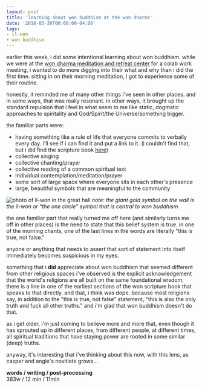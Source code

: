 ```yaml
---
layout: post
title: 'learning about won buddhism at the won dharma'
date: '2018-03-30T00:00:00-04:00'
tags:
- il-won
- won buddhism
--- 
```


earlier this week, i did some intentional learning about won buddhism. while we were at the [won dharma meditation and retreat center](http://www.wondharmacenter.org/) for a colab work meeting, i wanted to do more digging into their what and why than i did the first time. sitting in on their morning meditation, i got to experience some of their routine. 

honestly, it reminded me of many other things i've seen in other places. and in some ways, that was really resonant. in other ways, it brought up the standard repulsion that i feel in what seem to me like static, dogmatic approaches to spiritality and God/Spirit/the Universe/something bigger. 

the familiar parts were: 

* having something like a rule of life that everyone commits to verbally every day. i'll see if i can find it and put a link to it. (i couldn't find that, but i did find the scripture book [here](http://www.wonbuddhism.org/docs/1.principal.of.wonbuddhism/The.Principal.Book.of.Won-Buddhism.in.English.3rd.Edition.by.budswell.pdf))
* collective singing
* collective chanting/prayer
* collective reading of a common spiritual text
* individual contemplation/meditation/prayer
* some sort of large space where everyone sits in each other's presence
* large, beautiful symbols that are meaningful to the community 

![photo of il-won in the great hall](https://i.imgur.com/ODBL4xe.jpg)
_note: the giant gold symbol on the wall is the il-won or "the one circle" symbol that is central to won buddhism_

the one familiar part that really turned me off here (and similarly turns me off in other places) is the need to state that this belief system is true. in one of the morning chants, one of the last lines in the words are literally "this is true, not false." 

anyone or anything that needs to assert that sort of statement into itself immediately becomes suspicious in my eyes. 

something that i **did** appreciate about won buddhism that seemed different from other religious spaces i've observed is the explicit acknowledgement that the world's religions are all built on the same foundational wisdom. there is a line in one of the earliest sections of the won scripture book that speaks to that directly. and that, i think was dope. because most religions say, in addition to the "this is true, not false" statement, "this is also the only truth and fuck all other truths." and i'm glad that won buddhism doesn't do that. 

as i get older, i'm just coming to believe more and more that, even though it has sprouted up in different places, from different people, at different times, all spiritual traditions that have staying power are rooted in some similar (deep) truths.

anyway, it's interesting that i've thinking about this now, with this lens, as casper and angie's novitiate grows...

<!-- hyperlink bank -->


<!-- &#042; = asterisk -->
<!-- &#039; = single quote '-->

**words / writing / post-processing**  
383w / 12 min / 11min